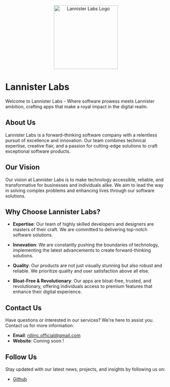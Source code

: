 <div align="center">
  <img src="https://github.com/Lannister-Labs/Lannister-Labs/assets/145307127/8ed9cb2d-36d3-41bf-a885-119f128d0e65" alt="Lannister Labs Logo" width="200">
</div>

# Lannister Labs

Welcome to Lannister Labs - Where software prowess meets Lannister ambition, crafting apps that make a royal impact in the digital realm.

## About Us

Lannister Labs is a forward-thinking software company with a relentless pursuit of excellence and innovation. Our team combines technical expertise, creative flair, and a passion for cutting-edge solutions to craft exceptional software products.

## Our Vision

Our vision at Lannister Labs is to make technology accessible, reliable, and transformative for businesses and individuals alike. We aim to lead the way in solving complex problems and enhancing lives through our software solutions.

## Why Choose Lannister Labs?

- **Expertise**: Our team of highly skilled developers and designers are masters of their craft. We are committed to delivering top-notch software solutions.

- **Innovation**: We are constantly pushing the boundaries of technology, implementing the latest advancements to create forward-thinking solutions.

- **Quality**: Our products are not just visually stunning but also robust and reliable. We prioritize quality and user satisfaction above all else.

- **Bloat-Free & Revolutionary**: Our apps are bloat-free, trusted, and revolutionary, offering individuals access to premium features that enhance their digital experience.

## Contact Us

Have questions or interested in our services? We're here to assist you. Contact us for more information:

- **Email**: rdjinc.official@gmail.com
- **Website**: Coming soon !

## Follow Us

Stay updated with our latest news, projects, and insights by following us on:

- [Github](https://github.com/Lannister-Labs)
